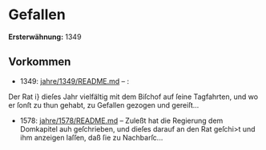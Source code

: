 # Gefallen

**Ersterwähnung:** 1349

## Vorkommen
- 1349: [jahre/1349/README.md](../jahre/1349/README.md) – :

Der Rat i} dieſes Jahr vielfältig mit dem Biſchof
auf ſeine Tagfahrten, und wo er ſonſt zu thun gehabt,
zu Gefallen gezogen und gereiſt...
- 1578: [jahre/1578/README.md](../jahre/1578/README.md) – Zuleßt hat die Regierung
dem Domkapitel auh geſchrieben, und dieſes darauf an
den Rat geſchi>t und ihm anzeigen laſſen, daß ſie zu
Nachbarſc...
